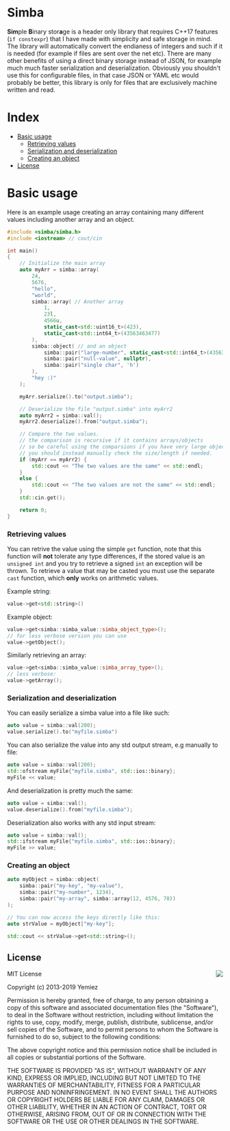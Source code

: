 # Simba
**Sim**ple **B**inary stor**a**ge is a header only library that requires C++17 features (`if constexpr`) that I have made with
simplicity and safe storage in mind. The library will automatically convert the endianess of integers
and such if it is needed (for example if files are sent over the net etc). There are many other benefits
of using a direct binary storage instead of JSON, for example much much faster serialization and deserialization.
Obviously you shouldn't use this for configurable files, in that case JSON or YAML etc would probably be better,
this library is only for files that are exclusively machine written and read.

# Index
- [Basic usage](#basic-usage)
	- [Retrieving values](#retrieving-values)
	- [Serialization and deserialization](#serialization-and-deserialization)
	- [Creating an object](#creating-an-object)
- [License](#license)

# Basic usage
Here is an example usage creating an array containing many different values including another array and an object.
```cpp
#include <simba/simba.h>
#include <iostream> // cout/cin

int main()
{
	// Initialize the main array
	auto myArr = simba::array(
		24, 
		5676, 
		"hello", 
		"world", 
		simba::array( // Another array
			1, 
			23l, 
			4566u, 
			static_cast<std::uint16_t>(423), 
			static_cast<std::int64_t>(43563463477)
		),
		simba::object( // and an object
			simba::pair("large-number", static_cast<std::int64_t>(4356346347456778887)),
			simba::pair("null-value", nullptr),
			simba::pair("single char", 'h')
		),
		"hey :)"
	);

	myArr.serialize().to("output.simba");

	// Deserialize the file "output.simba" into myArr2
	auto myArr2 = simba::val();
	myArr2.deserialize().from("output.simba");

	// Compare the two values.
	// the comparison is recursive if it contains arrays/objects
	// so be careful using the comparsions if you have very large objects,
	// you should instead manually check the size/length if needed.
	if (myArr == myArr2) {
		std::cout << "The two values are the same" << std::endl;
	}
	else {
		std::cout << "The two values are not the same" << std::endl;
	}
	std::cin.get();

	return 0;
}
```

### Retrieving values
You can retrive the value using the simple `get` function, note that this function will **not** tolerate
any type differences, if the stored value is an `unsigned int` and you try to retrieve a signed `int` an exception
will be thrown. To retrieve a value that may be casted you must use the separate `cast` function, which **only**
works on arithmetic values.

Example string:
```cpp
value->get<std::string>()
```

Example object:
```cpp
value->get<simba::simba_value::simba_object_type>();
// for less verbose version you can use
value->getObject();
```

Similarly retrieving an array:
```cpp
value->get<simba::simba_value::simba_array_type>();
// less verbose:
value->getArray();
```

### Serialization and deserialization
You can easily serialize a simba value into a file like such:
```cpp
auto value = simba::val(200);
value.serialize().to("myfile.simba")
```
You can also serialize the value into any std output stream, e.g manually to file:
```cpp
auto value = simba::val(200);
std::ofstream myFile{"myfile.simba", std::ios::binary};
myFile << value;
```

And deserialization is pretty much the same:
```cpp
auto value = simba::val();
value.deserialize().from("myfile.simba");
```

Deserialization also works with any std input stream:
```cpp
auto value = simba::val();
std::ifstream myFile{"myfile.simba", std::ios::binary};
myFile >> value;
```

### Creating an object
```cpp
auto myObject = simba::object(
	simba::pair("my-key", "my-value"),
	simba::pair("my-number", 1234),
	simba::pair("my-array", simba::array(12, 4576, 78))
);

// You can now access the keys directly like this:
auto strValue = myObject["my-key"];

std::cout << strValue->get<std::string>();
```

## License

<img align="right" src="http://opensource.org/trademarks/opensource/OSI-Approved-License-100x137.png">

MIT License 

Copyright (c) 2013-2019 Yemiez

Permission is hereby granted, free of charge, to any person obtaining a copy
of this software and associated documentation files (the "Software"), to deal
in the Software without restriction, including without limitation the rights
to use, copy, modify, merge, publish, distribute, sublicense, and/or sell
copies of the Software, and to permit persons to whom the Software is
furnished to do so, subject to the following conditions:

The above copyright notice and this permission notice shall be included in all
copies or substantial portions of the Software.

THE SOFTWARE IS PROVIDED "AS IS", WITHOUT WARRANTY OF ANY KIND, EXPRESS OR
IMPLIED, INCLUDING BUT NOT LIMITED TO THE WARRANTIES OF MERCHANTABILITY,
FITNESS FOR A PARTICULAR PURPOSE AND NONINFRINGEMENT. IN NO EVENT SHALL THE
AUTHORS OR COPYRIGHT HOLDERS BE LIABLE FOR ANY CLAIM, DAMAGES OR OTHER
LIABILITY, WHETHER IN AN ACTION OF CONTRACT, TORT OR OTHERWISE, ARISING FROM,
OUT OF OR IN CONNECTION WITH THE SOFTWARE OR THE USE OR OTHER DEALINGS IN THE
SOFTWARE.